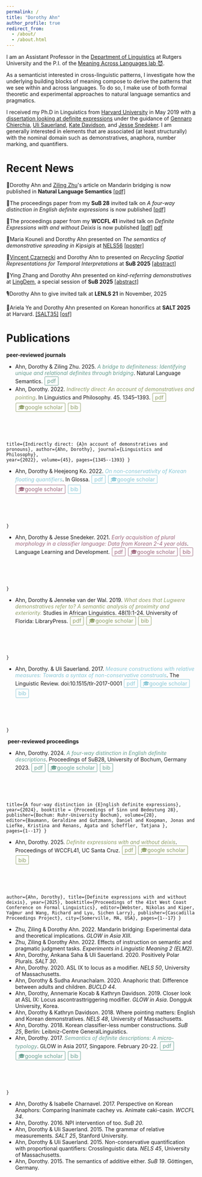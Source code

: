 ```yaml
---
permalink: /
title: "Dorothy Ahn"
author_profile: true
redirect_from: 
  - /about/
  - /about.html
---
```


<script>
  function toggleBib(button) {
    const bib = button.nextElementSibling;
    bib.classList.toggle('visible');
  }
</script>

<style>
  a:link {
  text-decoration: underline;
}
  
  /* ---- Base button style ---- */
  a.definiteness,
  a.demonstrative,
  a.loci,
  a.plurality,
  a.quantifiers,
  a.anaphors,
  a.either,
  a.honorificity,
  a.verbs,
  a.korean {
    display: inline-block;
    padding: 0.15em 0.4em;         /* smaller padding = tighter box */
    margin: 0.1em;
    border: 1px solid currentColor;
    border-radius: 2px;            /* almost square corners */
    text-decoration: none;
    font-size: 0.9rem;
    font-family: -apple-system, BlinkMacSystemFont, "Segoe UI", Roboto, "Helvetica Neue", Arial;
    line-height: 1.2;
    transition: all 0.15s ease;
  }

  /* ---- Individual colors ---- */
  .definiteness { color: #679e90; }
  .demonstrative { color: #8f9e67; }
  .loci { color: #b1a2c7; }
  .plurality { color: #9e677d; }
  .quantifiers { color: #88c7d6; }
  .anaphors { color: #d6c329; }
  .either { color: #d3ccaf; }
  .honorificity { color: #679e8a; }
  .verbs { color: #67919e; }
  .korean { color: #6ee5d1; }

  /* ---- Hover/focus effect ---- */
  a.definiteness:hover,
  a.definiteness:focus { background-color: #679e90; color: white; }

  a.demonstrative:hover,
  a.demonstrative:focus { background-color: #8f9e67; color: white; }

  a.loci:hover,
  a.loci:focus { background-color: #b1a2c7; color: white; }

  a.plurality:hover,
  a.plurality:focus { background-color: #9e677d; color: white; }

  a.quantifiers:hover,
  a.quantifiers:focus { background-color: #88c7d6; color: white; }

  a.anaphors:hover,
  a.anaphors:focus { background-color: #d6c329; color: white; }

  a.either:hover,
  a.either:focus { background-color: #d3ccaf; color: #333; }

  a.honorificity:hover,
  a.honorificity:focus { background-color: #679e8a; color: white; }

  a.verbs:hover,
  a.verbs:focus { background-color: #67919e; color: white; }

  a.korean:hover,
  a.korean:focus { background-color: #6ee5d1; color: #003333; }

  /* Optional: subtle lift */
  a.definiteness:hover,
  a.demonstrative:hover,
  a.loci:hover,
  a.plurality:hover,
  a.quantifiers:hover,
  a.anaphors:hover,
  a.either:hover,
  a.honorificity:hover,
  a.verbs:hover,
  a.korean:hover {
    transform: translateY(-1px);
  }

  

  /* Bib box styling */
  .bib-entry {
    opacity: 0;
    max-height: 0;
    overflow: hidden;
    white-space: pre;
    font-family: monospace;
    background-color: #f6f6f6;
    border: 1px solid #ddd;
    margin-top: 6px;
    border-radius: 4px;
    transition: all 0.25s ease;
  }

  .bib-entry.visible {
    opacity: 1;
    max-height: 500px;
    padding: 8px;
  }
</style>




I am an Assistant Professor in the <a href="https://ling.rutgers.edu/">Department of Linguistics</a> at Rutgers University and the P.I. of the <a href="https://sites.rutgers.edu/themallab/">Meaning Across Languages lab 😈</a>.

As a semanticist interested in cross-linguistic patterns, I investigate how the underlying building blocks of meaning compose to derive the patterns that we see within and across languages. To do so, I make use of both formal theoretic and experimental approaches to natural language semantics and pragmatics.
 
I received my Ph.D in Linguistics from <a href="https://linguistics.fas.harvard.edu/">Harvard University</a> in May 2019 with <a href="https://ling.auf.net/lingbuzz/004742">a dissertation looking at definite expressions</a> under the guidance of <a href="https://linguistics.fas.harvard.edu/people/gennaro-chierchia">Gennaro Chierchia</a>, <a href="https://ulisauerland.github.io/">Uli Sauerland</a>, <a href="https://kathryndavidson.scholars.harvard.edu/">Kate Davidson</a>, and <a href="https://www.harvardlds.org/our-labs/snedeker-lab/">Jesse Snedeker</a>. I am generally interested in elements that are associated (at least structurally) with the nominal domain such as demonstratives, anaphora, number marking, and quantifiers. 

<link rel="stylesheet" href="buttons.css">

Recent News
======

🎉Dorothy Ahn and <a href="https://sites.google.com/view/zhuziling/">Ziling Zhu</a>'s article on Mandarin bridging is now published in **Natural Language Semantics** <a href="https://link.springer.com/article/10.1007/s11050-025-09237-8">[pdf]</a>

📑The proceedings paper from my **SuB 28** invited talk on _A four-way distinction in English definite expressions_ is now published <a href="https://ojs.ub.uni-konstanz.de/sub/index.php/sub/article/view/1104">[pdf]</a>

📑The proceedings paper from my **WCCFL 41** invited talk on _Definite Expressions with and without Deixis_ is now published <a href="https://www.lingref.com/cpp/wccfl/41/paper3727.pdf">[pdf]</a> <a class="af-btn" href="https://www.lingref.com/cpp/wccfl/41/paper3727.pdf">pdf</a>

🎤Maria Kouneli and Dorothy Ahn presented on <em>The semantics of demonstrative spreading in Kipsigis</em> at <a href="[https://vicom.info/sub30-lingdem/](https://wp.nyu.edu/artsampscience-nels56/)">NELS56</a> <a href="https://doroahn.github.io/files/ahn-kouneli-2025-nels-kipsigisdem-poster.pdf">[poster]</a>

🎤<a href="https://www.vinczarnecki.com/">Vincent Czarnecki</a> and Dorothy Ahn to presented on <em>Recycling Spatial Representations for Temporal Interpretations</em> at <strong>SuB 2025</strong> <a href="https://doroahn.github.io/files/czarnecki_ahn_2025_sub30-abstract.pdf">[abstract]</a>

🎤Ying Zhang and Dorothy Ahn presented on <em>kind-referring demonstratives</em> at <a href="https://vicom.info/sub30-lingdem/">LingDem</a>, a special session of <strong>SuB 2025</strong> <a href="https://doroahn.github.io/files/zhang-ahn-SuB2025-abstract.pdf">[abstract]</a>

🎙️Dorothy Ahn to give invited talk at **LENLS 21** in November, 2025

🎤Ariela Ye and Dorothy Ahn presented on Korean honorifics at **SALT 2025** at Harvard. <a href="https://saltconf.github.io/salt35/">[SALT35]</a> <a href="https://osf.io/93tng/">[osf]</a> 


Publications
======

**peer-reviewed journals**
- Ahn, Dorothy & Ziling Zhu. 2025. <em class="definiteness">A bridge to definiteness: Identifying unique and relational definites through bridging</em>. Natural Language Semantics. <a href="https://link.springer.com/article/10.1007/s11050-025-09237-8" class="definiteness">pdf</a>
- Ahn, Dorothy. 2022. <em class="demonstrative">Indirectly direct: An account of demonstratives and pointing</em>. In Linguistics and Philosophy. 45. 1345–1393. <a href="https://link.springer.com/article/10.1007/s10988-022-09350-5" class="demonstrative">pdf</a> <a href="https://scholar.google.com/citations?view_op=view_citation&hl=en&user=caKoCk4AAAAJ&citation_for_view=caKoCk4AAAAJ:Se3iqnhoufwC" class="demonstrative">🎓google scholar</a> <a href="javascript:void(0);" class="demonstrative" onclick="toggleBib(this)">
    bib
  </a>
  <pre div class="bib-entry"><code>@article{ahn2022indirect,
title={Indirectly direct: {A}n account of demonstratives and pronouns},
author={Ahn, Dorothy},
journal={Linguistics and Philosophy},
year={2022},
volume={45},
pages={1345--1393}
}
</code></pre>
- Ahn, Dorothy & Heejeong Ko. 2022. <em class="quantifiers">On non-conservativity of Korean floating quantifiers​</em>. In Glossa. <a href="https://www.glossa-journal.org/article/id/5776/" class="quantifiers">pdf</a> <a href="https://scholar.google.com/citations?view_op=view_citation&hl=en&user=caKoCk4AAAAJ&citation_for_view=caKoCk4AAAAJ:W7OEmFMy1HYC" class="quantifiers">🎓google scholar</a> <a href="https://scholar.google.com/citations?view_op=view_citation&hl=en&user=caKoCk4AAAAJ&citation_for_view=caKoCk4AAAAJ:WF5omc3nYNoC" class="plurality">🎓google scholar</a> <a href="javascript:void(0);" class="quantifiers" onclick="toggleBib(this)">
    bib
  </a>
  <pre div class="bib-entry"><code>@article{ahnko2022korean,
  title={On non-conservativity of {K}orean floating quantifiers},
  author={Ahn, Dorothy and Ko, Heejeong},
  journal={Glossa: {A Journal of General Linguistics}},
  volume={7},
  number={1},
    pages={1-34},
  year={2022},
  publisher={Open Library of Humanities}
}
</code></pre>
- Ahn, Dorothy & Jesse Snedeker. 2021. <em class="plurality">Early acquisition of plural morphology in a classifier language: Data from Korean 2-4 year olds</em>. Language Learning and Development. <a href="https://www.tandfonline.com/eprint/JDYWNDGUDDEFT3T82K6V/full?target=10.1080/15475441.2021.1922280" class="plurality">pdf</a> <a href="https://scholar.google.com/citations?view_op=view_citation&hl=en&user=caKoCk4AAAAJ&citation_for_view=caKoCk4AAAAJ:WF5omc3nYNoC" class="plurality">🎓google scholar</a> <a href="javascript:void(0);" class="plurality" onclick="toggleBib(this)">
    bib
  </a>
  <pre div class="bib-entry"><code>@article{ahnsnedeker2017,
   title={Early Acquisition of Plural Morphology in a Classifier Language: Data from {K}orean 2-4 year olds},
   author={Ahn, Dorothy and Snedeker, Jesse},
   year={2021},
    volume={18},
    pages={1-15},
   journal={Language Learning and Development},
   DOI={10.1080/15475441.2021.1922280}
}
</code></pre>
- Ahn, Dorothy & Jenneke van der Wal. 2019. <em class="demonstrative">What does that Lugwere demonstratives refer to? A semantic analysis of proximity and exteriority.</em> Studies in African Linguistics. 48(1):1-24. University of Florida: LibraryPress. <a href="https://journals.flvc.org/sal/article/view/114927" class="demonstrative">pdf</a> <a href="https://scholar.google.com/citations?view_op=view_citation&hl=en&user=caKoCk4AAAAJ&citation_for_view=caKoCk4AAAAJ:kNdYIx-mwKoC" class="demonstrative">🎓google scholar</a> <a href="javascript:void(0);" class="demonstrative" onclick="toggleBib(this)">
    bib
  </a>
  <pre div class="bib-entry"><code>@article{ahnvanderwal2019,
	title={What does `that' {L}ugwere demonstrative refer to? {A} semantic analysis of proximity and exteriority},
    author={Ahn, Dorothy and van der Wal, Jenneke},
    year={2019},
    volume={1},
    journal={Studies in African Linguistics}
}
</code></pre>
- Ahn, Dorothy. & Uli Sauerland. 2017. <em class="quantifiers">Measure constructions with relative measures: Towards a syntax of non-conservative construals</em>. The Linguistic Review. doi:10.1515/tlr-2017-0001 <a href="https://www.degruyterbrill.com/document/doi/10.1515/tlr-2017-0001/html" class="quantifiers">pdf</a> <a href="https://scholar.google.com/citations?view_op=view_citation&hl=en&user=caKoCk4AAAAJ&citation_for_view=caKoCk4AAAAJ:3fE2CSJIrl8C" class="quantifiers">🎓google scholar</a> <a href="javascript:void(0);" class="quantifiers" onclick="toggleBib(this)">
    bib
  </a>
  <pre div class="bib-entry"><code>@article{ahnsauerland2017measure,
  title={Measure constructions with relative measures: {T}owards a syntax of non-conservative construals},
  author={Ahn, Dorothy and Sauerland, Uli},
  journal={The Linguistic Review},
  volume={34},
  number={2},
  pages={215--248},
  year={2017},
  publisher={De Gruyter Mouton},
  doi={10.1515/tlr-2017-0001}
}
</code></pre>

​
**peer-reviewed proceedings**
- Ahn, Dorothy. 2024. <em class="definiteness">A four-way distinction in English definite descriptions</em>. Proceedings of SuB28, University of Bochum, Germany 2023. <a href="https://ojs.ub.uni-konstanz.de/sub/index.php/sub/article/view/1104" class="definiteness">pdf</a> <a href="https://scholar.google.com/citations?view_op=view_citation&hl=en&user=caKoCk4AAAAJ&cstart=20&pagesize=80&citation_for_view=caKoCk4AAAAJ:qjMakFHDy7sC" class="definiteness">🎓google scholar</a> <a href="javascript:void(0);" class="definiteness" onclick="toggleBib(this)">
    bib
  </a>
  <pre div class="bib-entry"><code>@incollection{ahn2024definite,
    author={Ahn, Dorothy},
title={A four-way distinction in {E}nglish definite expressions},
year={2024},
    booktitle = {Proceedings of Sinn und Bedeutung 28},
publisher={Bochum: Ruhr-University Bochum},
volume={28},
editor={Baumann, Geraldine and Gutzmann, Daniel  and Koopman, Jonas  and Liefke, Kristina  and Renans, Agata  and Scheffler, Tatjana },
pages={1--17}
} 
</code></pre> 
- Ahn, Dorothy. 2025. <em class="demonstrative">Definite expressions with and without deixis</em>. Proceedings of WCCFL41, UC Santa Cruz. <a href="https://www.lingref.com/cpp/wccfl/41/paper3727.pdf" class="demonstrative">pdf</a> <a href="https://scholar.google.com/citations?view_op=view_citation&hl=en&user=caKoCk4AAAAJ&cstart=20&pagesize=80&citation_for_view=caKoCk4AAAAJ:zYLM7Y9cAGgC" class="demonstrative">🎓google scholar</a> <a href="javascript:void(0);" class="demonstrative" onclick="toggleBib(this)">
    bib
  </a>
  <pre div class="bib-entry"><code>@incollection{ahn2023deixis,
author={Ahn, Dorothy},
title={Definite expressions with and without deixis},
year={2025},
booktitle={Proceedings of the 41st West Coast Conference on Formal Linguistics},
editor={Webster, Nikolas  and Kiper, Yağmur  and Wang, Richard and Lyu, Sichen Larry},
publisher={Cascadilla Proceedings Project},
city={Somerville, MA, USA},
pages={1--17}
}
</code></pre>
- Zhu, Ziling & Dorothy Ahn. 2022. Mandarin bridging: Experimental data and theoretical implications. _GLOW in Asia XIII_.
- Zhu, Ziling & Dorothy Ahn. 2022. Effects of instruction on semantic and pragmatic judgment tasks. _Experiments in Linguistic Meaning 2 (ELM2)_.
- Ahn, Dorothy, Ankana Saha & Uli Sauerland. 2020. Positively Polar Plurals. _SALT 30_.
- Ahn, Dorothy. 2020. ASL IX to locus as a modifier. _NELS 50_, University of Massachusetts.
- Ahn, Dorothy & Sudha Arunachalam. 2020. Anaphoric that: Difference between adults and children. _BUCLD 44_.
- Ahn, Dorothy, Annemarie Kocab & Kathryn Davidson. 2019. Closer look at ASL IX: Locus ascontrasttriggering modifier. _GLOW in Asia_. Dongguk University, Korea.
- Ahn, Dorothy & Kathryn Davidson. 2018. Where pointing matters: English and Korean demonstratives. _NELS 48_, University of Massachusetts.
- Ahn, Dorothy. 2018. Korean classifier-less number constructions. _SuB 25_, Berlin: Leibniz-Centre GeneralLinguistics.
- Ahn, Dorothy. 2017. <em class="definiteness">Semantics of definite descriptions: A micro-typology</em>. GLOW in Asia 2017, Singapore. February 20-22. <a href="https://glowlinguistics.org/asia11/wp-content/uploads/sites/3/2017/11/v1-ahn.pdf" class="definiteness">pdf</a> <a href="https://scholar.google.com/citations?view_op=view_citation&hl=en&user=caKoCk4AAAAJ&citation_for_view=caKoCk4AAAAJ:_FxGoFyzp5QC" class="definiteness">🎓google scholar</a> 
  <a href="javascript:void(0);" class="definiteness" onclick="toggleBib(this)">
    bib
  </a>
  <pre div class="bib-entry"><code>@inproceedings{ahn2017typology,
  title={Definite and demonstrative descriptions: a micro-typology},
  author={Ahn, Dorothy},
  booktitle={Proceedings of {Generative Linguistics in the Old World in Asia 11}},
  volume = 1,
  publisher = {MIT Working Papers in Linguistics},
  editor={Erlewine, Michael Yoshitaka},
  year = {2017},
  pages={33--48}
}
</code></pre>
- Ahn, Dorothy & Isabelle Charnavel. 2017. Perspective on Korean Anaphors: Comparing Inanimate cachey vs. Animate caki-casin. _WCCFL 34_.
- Ahn, Dorothy. 2016. NPI intervention of too. _SuB 20_.
- Ahn, Dorothy & Uli Sauerland. 2015. The grammar of relative measurements. _SALT 25_, Stanford University.
- Ahn, Dorothy & Uli Sauerland. 2015. Non-conservative quantification with proportional quantifiers: Crosslinguistic data. _NELS 45_, University of Massachusetts.
- Ahn, Dorothy. 2015. The semantics of additive either. _SuB 19_. Göttingen, Germany.



